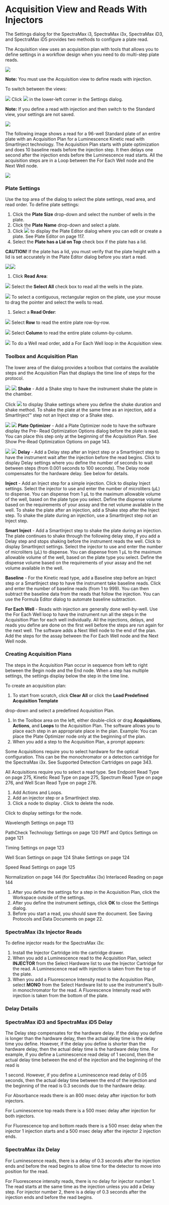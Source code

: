 # Acquisition View and Reads With Injectors

The Settings dialog for the SpectraMax i3, SpectraMax i3x, SpectraMax iD3, and SpectraMax iD5 provides two methods to configure a plate read.

The Acquisition view uses an acquisition plan with tools that allows you to define settings in a workflow design when you need to do multi-step plate reads.

![](<../../../.gitbook/assets/1 (7) (1).png>)

**Note:** You must use the Acquisition view to define reads with injection.

To switch between the views:

![](<../../../.gitbook/assets/2 (7) (1).png>) Click ![](<../../../.gitbook/assets/3 (3) (1).jpeg>) in the lower-left corner in the Settings dialog.

**Note:** If you define a read with injection and then switch to the Standard view, your settings are not saved.

![](<../../../.gitbook/assets/4 (11) (1).png>)

The following image shows a read for a 96-well Standard plate of an entire plate with an Acquisition Plan for a Luminescence Kinetic read with SmartInject technology. The Acquisition Plan starts with plate optimization and does 10 baseline reads before the injection step. It then delays one second after the injection ends before the Luminescence read starts. All the acquisition steps are in a Loop between the For Each Well node and the Next Well node.

![](<../../../.gitbook/assets/5 (2).jpeg>)

### Plate Settings

Use the top area of the dialog to select the plate settings, read area, and read order. To define plate settings:

1. Click the **Plate Size** drop-down and select the number of wells in the plate.
2. Click the **Plate Name** drop-down and select a plate.
3. Click ![](<../../../.gitbook/assets/6 (2).jpeg>) to display the Plate Editor dialog where you can edit or create a plate. See Plate Editor on page 117.
4. Select the **Plate has a Lid on Top** check box if the plate has a lid.

**CAUTION!** If the plate has a lid, you must verify that the plate height with a lid is set accurately in the Plate Editor dialog before you start a read.

![](<../../../.gitbook/assets/7 (4) (1).png>)![](<../../../.gitbook/assets/8 (4) (1).png>)

1. Click **Read Area**:

![](<../../../.gitbook/assets/9 (4) (1).png>) Select the **Select All** check box to read all the wells in the plate.

![](<../../../.gitbook/assets/10 (2) (1).png>) To select a contiguous, rectangular region on the plate, use your mouse to drag the pointer and select the wells to read.

1. Select a **Read Order**:

![](<../../../.gitbook/assets/11 (2) (1).png>) Select **Row** to read the entire plate row-by-row.

![](<../../../.gitbook/assets/12 (4) (1).png>) Select **Column** to read the entire plate column-by-column.

![](<../../../.gitbook/assets/13 (4) (1).png>) To do a Well read order, add a For Each Well loop in the Acquisition view.

### Toolbox and Acquisition Plan

The lower area of the dialog provides a toolbox that contains the available steps and the Acquisition Plan that displays the time line of steps for the protocol.

![](<../../../.gitbook/assets/14 (3) (1).png>) ![](<../../../.gitbook/assets/15 (3).jpeg>) **Shake** - Add a Shake step to have the instrument shake the plate in the chamber.

Click ![](<../../../.gitbook/assets/16 (3) (1).png>) to display Shake settings where you define the shake duration and shake method. To shake the plate at the same time as an injection, add a SmartInject™ step not an Inject step or a Shake step.

![](<../../../.gitbook/assets/17 (4) (1).png>) ![](<../../../.gitbook/assets/18 (2).jpeg>) **Plate Optimizer** - Add a Plate Optimizer node to have the software display the Pre- Read Optimization Options dialog before the plate is read. You can place this step only at the beginning of the Acquisition Plan. See Show Pre-Read Optimization Options on page 143.

![](<../../../.gitbook/assets/19 (2) (1).png>) ![](<../../../.gitbook/assets/20 (1) (1).jpeg>) **Delay** - Add a Delay step after an Inject step or a SmartInject step to have the instrument wait after the injection before the read begins. Click  to display Delay settings where you define the number of seconds to wait between steps (from 0.001 seconds to 100 seconds). The Delay node compensates for the hardware delay. See below for details.

&#x20; **Inject** - Add an Inject step for a simple injection. Click  to display Inject settings. Select the injector to use and enter the number of microliters (μL) to dispense. You can dispense from 1 μL to the maximum allowable volume of the well, based on the plate type you select. Define the dispense volume based on the requirements of your assay and the net volume available in the well. To shake the plate after an injection, add a Shake step after the Inject step. To shake the plate during an injection, use a SmartInject step not an Inject step.

&#x20; **Smart Inject** - Add a SmartInject step to shake the plate during an injection. The plate continues to shake through the following delay step, if you add a Delay step and stops shaking before the instrument reads the well. Click  to display SmartInject settings. Select the injector to use and enter the number of microliters (μL) to dispense. You can dispense from 1 μL to the maximum allowable volume of the well, based on the plate type you select. Define the dispense volume based on the requirements of your assay and the net volume available in the well.

&#x20; **Baseline** - For the Kinetic read type, add a Baseline step before an Inject step or a SmartInject step to have the instrument take baseline reads. Click  and enter the number of baseline reads (from 1 to 999). You can then subtract the baseline data from the reads that follow the injection. You can use the Formula Editor dialog to automate baseline subtraction.

&#x20; **For Each Well** - Reads with injection are generally done well-by-well. Use the For Each Well loop to have the instrument run all the steps in the Acquisition Plan for each well individually. All the injections, delays, and reads you define are done on the first well before the steps are run again for the next well. The software adds a Next Well node to the end of the plan. Add the steps for the assay between the For Each Well node and the Next Well node.

### Creating Acquisition Plans

The steps in the Acquisition Plan occur in sequence from left to right between the Begin node and the End node. When a step has multiple settings, the settings display below the step in the time line.

To create an acquisition plan:

1. To start from scratch, click **Clear All** or click the **Load Predefined Acquisition Template**

drop-down and select a predefined Acquisition Plan.

1. In the Toolbox area on the left, either double-click or drag **Acquisitions**, **Actions**, and **Loops** to the Acquisition Plan. The software allows you to place each step in an appropriate place in the plan. Example: You can place the Plate Optimizer node only at the beginning of the plan.
2. When you add a step to the Acquisition Plan, a prompt appears:

&#x20;Some Acquisitions require you to select hardware for the optical configuration. This can be the monochromator or a detection cartridge for the SpectraMax i3x. See Supported Detection Cartridges on page 343.

&#x20;All Acquisitions require you to select a read type. See Endpoint Read Type on page 275, Kinetic Read Type on page 275, Spectrum Read Type on page 276, and Well Scan Read Type on page 276.

1. Add Actions and Loops.
2. Add an injector step or a SmartInject step.
3. Click a node to display .  Click  to delete the node.

&#x20;Click  to display settings for the node.

&#x20;Wavelength Settings on page 113

&#x20;PathCheck Technology Settings on page 120  PMT and Optics Settings on page 121

&#x20;Timing Settings on page 123

&#x20;Well Scan Settings on page 124  Shake Settings on page 124

&#x20;Speed Read Settings on page 125

&#x20;Normalization on page 144 (for SpectraMax i3x)  Interlaced Reading on page 144

1. After you define the settings for a step in the Acquisition Plan, click the Workspace outside of the settings.
2. After you define the instrument settings, click **OK** to close the Settings dialog.
3. Before you start a read, you should save the document. See Saving Protocols and Data Documents on page 22.

### SpectraMax i3x Injector Reads

To define injector reads for the SpectraMax i3x:

1. Install the Injector Cartridge into the cartridge drawer.
2. When you add a Luminescence read to the Acquisition Plan, select **INJECTOR** from the Select Hardware list to use the Injector Cartridge for the read. A Luminescence read with injection is taken from the top of the plate.
3. When you add a Fluorescence Intensity read to the Acquisition Plan, select **MONO** from the Select Hardware list to use the instrument's built-in monochromator for the read. A Fluorescence Intensity read with injection is taken from the bottom of the plate.

### Delay Details

### SpectraMax iD3 and SpectraMax iD5 Delay

The Delay step compensates for the hardware delay. If the delay you define is longer than the hardware delay, then the actual delay time is the delay time you define. However, if the delay you define is shorter than the hardware delay, then the actual delay time is the hardware delay time. For example, if you define a Luminescence read delay of 1 second, then the actual delay time between the end of the injection and the beginning of the read is

1 second. However, if you define a Luminescence read delay of 0.05 seconds, then the actual delay time between the end of the injection and the beginning of the read is 0.3 seconds due to the hardware delay.

&#x20;For Absorbance reads there is an 800 msec delay after injection for both injectors.

&#x20;For Luminescence top reads there is a 500 msec delay after injection for both injectors.

&#x20;For Fluorescence top and bottom reads there is a 500 msec delay when the injector 1 injection starts and a 500 msec delay after the injector 2 injection ends.

### SpectraMax i3x Delay

&#x20;For Luminescence reads, there is a delay of 0.3 seconds after the injection ends and before the read begins to allow time for the detector to move into position for the read.

&#x20;For Fluorescence intensity reads, there is no delay for injector number 1. The read starts at the same time as the injection unless you add a Delay step. For injector number 2, there is a delay of 0.3 seconds after the injection ends and before the read begins.
